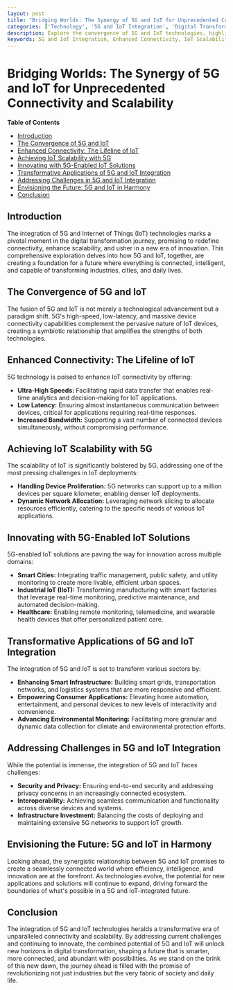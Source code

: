 ```yaml
---
layout: post
title: "Bridging Worlds: The Synergy of 5G and IoT for Unprecedented Connectivity and Scalability"
categories: ['Technology', '5G and IoT Integration', 'Digital Transformation']
description: Explore the convergence of 5G and IoT technologies, highlighting how enhanced connectivity, scalability, and 5G-enabled IoT solutions are set to revolutionize industries, smart cities, and daily life, shaping a seamlessly connected future.
keywords: 5G and IoT Integration, Enhanced Connectivity, IoT Scalability, 5G-Enabled IoT Solutions
---
```


# Bridging Worlds: The Synergy of 5G and IoT for Unprecedented Connectivity and Scalability

**Table of Contents**

- [Introduction](#introduction)
- [The Convergence of 5G and IoT](#the-convergence-of-5g-and-iot)
- [Enhanced Connectivity: The Lifeline of IoT](#enhanced-connectivity-the-lifeline-of-iot)
- [Achieving IoT Scalability with 5G](#achieving-iot-scalability-with-5g)
- [Innovating with 5G-Enabled IoT Solutions](#innovating-with-5g-enabled-iot-solutions)
- [Transformative Applications of 5G and IoT Integration](#transformative-applications-of-5g-and-iot-integration)
- [Addressing Challenges in 5G and IoT Integration](#addressing-challenges-in-5g-and-iot-integration)
- [Envisioning the Future: 5G and IoT in Harmony](#envisioning-the-future-5g-and-iot-in-harmony)
- [Conclusion](#conclusion)

## Introduction

The integration of 5G and Internet of Things (IoT) technologies marks a pivotal moment in the digital transformation journey, promising to redefine connectivity, enhance scalability, and usher in a new era of innovation. This comprehensive exploration delves into how 5G and IoT, together, are creating a foundation for a future where everything is connected, intelligent, and capable of transforming industries, cities, and daily lives.

## The Convergence of 5G and IoT

The fusion of 5G and IoT is not merely a technological advancement but a paradigm shift. 5G's high-speed, low-latency, and massive device connectivity capabilities complement the pervasive nature of IoT devices, creating a symbiotic relationship that amplifies the strengths of both technologies.

## Enhanced Connectivity: The Lifeline of IoT

5G technology is poised to enhance IoT connectivity by offering:

- **Ultra-High Speeds:** Facilitating rapid data transfer that enables real-time analytics and decision-making for IoT applications.
- **Low Latency:** Ensuring almost instantaneous communication between devices, critical for applications requiring real-time responses.
- **Increased Bandwidth:** Supporting a vast number of connected devices simultaneously, without compromising performance.

## Achieving IoT Scalability with 5G

The scalability of IoT is significantly bolstered by 5G, addressing one of the most pressing challenges in IoT deployments:

- **Handling Device Proliferation:** 5G networks can support up to a million devices per square kilometer, enabling denser IoT deployments.
- **Dynamic Network Allocation:** Leveraging network slicing to allocate resources efficiently, catering to the specific needs of various IoT applications.

## Innovating with 5G-Enabled IoT Solutions

5G-enabled IoT solutions are paving the way for innovation across multiple domains:

- **Smart Cities:** Integrating traffic management, public safety, and utility monitoring to create more livable, efficient urban spaces.
- **Industrial IoT (IIoT):** Transforming manufacturing with smart factories that leverage real-time monitoring, predictive maintenance, and automated decision-making.
- **Healthcare:** Enabling remote monitoring, telemedicine, and wearable health devices that offer personalized patient care.

## Transformative Applications of 5G and IoT Integration

The integration of 5G and IoT is set to transform various sectors by:

- **Enhancing Smart Infrastructure:** Building smart grids, transportation networks, and logistics systems that are more responsive and efficient.
- **Empowering Consumer Applications:** Elevating home automation, entertainment, and personal devices to new levels of interactivity and convenience.
- **Advancing Environmental Monitoring:** Facilitating more granular and dynamic data collection for climate and environmental protection efforts.

## Addressing Challenges in 5G and IoT Integration

While the potential is immense, the integration of 5G and IoT faces challenges:

- **Security and Privacy:** Ensuring end-to-end security and addressing privacy concerns in an increasingly connected ecosystem.
- **Interoperability:** Achieving seamless communication and functionality across diverse devices and systems.
- **Infrastructure Investment:** Balancing the costs of deploying and maintaining extensive 5G networks to support IoT growth.

## Envisioning the Future: 5G and IoT in Harmony

Looking ahead, the synergistic relationship between 5G and IoT promises to create a seamlessly connected world where efficiency, intelligence, and innovation are at the forefront. As technologies evolve, the potential for new applications and solutions will continue to expand, driving forward the boundaries of what's possible in a 5G and IoT-integrated future.

## Conclusion

The integration of 5G and IoT technologies heralds a transformative era of unparalleled connectivity and scalability. By addressing current challenges and continuing to innovate, the combined potential of 5G and IoT will unlock new horizons in digital transformation, shaping a future that is smarter, more connected, and abundant with possibilities. As we stand on the brink of this new dawn, the journey ahead is filled with the promise of revolutionizing not just industries but the very fabric of society and daily life.
